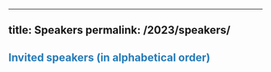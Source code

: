 
---
title: Speakers
permalink: /2023/speakers/
---


## <span style="color:#267CB9"> Invited speakers (in alphabetical order) </span>
